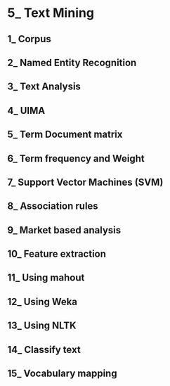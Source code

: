 # 5_ Text Mining

## 1_ Corpus

## 2_ Named Entity Recognition

## 3_ Text Analysis 
  
## 4_ UIMA   

## 5_ Term Document matrix
 
## 6_ Term frequency and Weight

## 7_ Support Vector Machines (SVM)

## 8_ Association rules

## 9_ Market based analysis

## 10_ Feature extraction

## 11_ Using mahout

## 12_ Using Weka

## 13_ Using NLTK

## 14_ Classify text

## 15_ Vocabulary mapping
